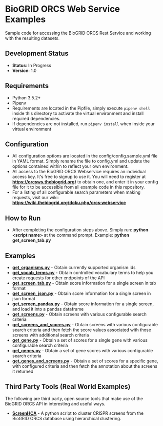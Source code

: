 # BioGRID ORCS Web Service Examples
Sample code for accessing the BioGRID ORCS Rest Service and working with the resulting datasets.

## Development Status
+ **Status**: In Progress
+ **Version**: 1.0

## Requirements
+ Python 3.5.2+
+ Pipenv
+ Requirements are located in the Pipfile, simply execute `pipenv shell` inside this directory to activate the virtual environment and install required dependencies.
+ If dependencies are not installed, run `pipenv install` when inside your virtual environment

## Configuration
+ All configuration options are located in the config/config.sample.yml file in YAML format. Simply rename the file to config.yml and update the options contained within to reflect your own environment.
+ All access to the BioGRID ORCS Webservice requires an individual access key. It's free to signup to use it. You will need to register at **https://orcsws.thebiogrid.org/** to obtain one, and enter it in your config file for it to be accessible from all example code in this repository.
+ For a listing of all configurable search parameters when making requests, visit our wiki: **https://wiki.thebiogrid.org/doku.php/orcs:webservice**

## How to Run
+ After completing the configuration steps above. Simply run: **python \<script name\>** at the command prompt. Example: **python get_screen_tab.py**

## Examples
+ [**get_organisms.py**](https://github.com/BioGRID/ORCS-REST-EXAMPLES/blob/master/get_organisms.py) - Obtain currently supported organism ids
+ [**get_vocab_terms.py**](https://github.com/BioGRID/ORCS-REST-EXAMPLES/blob/master/get_vocab_terms.py) - Obtain controlled vocabulary terms to help you create requests for other endpoints of the API
+ [**get_screen_tab.py**](https://github.com/BioGRID/ORCS-REST-EXAMPLES/blob/master/get_screen_tab.py) - Obtain score information for a single screen in tab format
+ [**get_screen_json.py**](https://github.com/BioGRID/ORCS-REST-EXAMPLES/blob/master/get_screen_json.py) - Obtain score information for a single screen in json format
+ [**get_screen_pandas.py**](https://github.com/BioGRID/ORCS-REST-EXAMPLES/blob/master/get_screen_pandas.py) - Obtain score information for a single screen, and load it into a pandas dataframe
+ [**get_screens.py**](https://github.com/BioGRID/ORCS-REST-EXAMPLES/blob/master/get_screens.py) - Obtain screens with various configurable search criteria 
+ [**get_screens_and_scores.py**](https://github.com/BioGRID/ORCS-REST-EXAMPLES/blob/master/get_screens_and_scores.py) - Obtain screens with various configurable search criteria and then fetch the score values associated with those screens with additional search criteria
+ [**get_gene.py**](https://github.com/BioGRID/ORCS-REST-EXAMPLES/blob/master/get_gene.py) - Obtain a set of scores for a single gene with various configurable search criteria
+ [**get_genes.py**](https://github.com/BioGRID/ORCS-REST-EXAMPLES/blob/master/get_genes.py) - Obtain a set of gene scores with various configurable search criteria
+ [**get_genes_and_screens.py**](https://github.com/BioGRID/ORCS-REST-EXAMPLES/blob/master/get_genes_and_screens.py) - Obtain a set of scores for a specific gene, with configured criteria and then fetch the annotation about the screens it returned

## Third Party Tools (Real World Examples)
The following are third party, open source tools that make use of the BioGRID ORCS API in interesting and useful ways.
+ [**ScreenHCA**](https://github.com/wujood/ScreenHCA) - A python script to cluster CRISPR screens from the BioGRID ORCS database using hierarchical clustering. 
